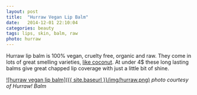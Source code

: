 ```yaml
---
layout: post
title:  "Hurraw Vegan Lip Balm"
date:   2014-12-01 22:10:04
categories: beauty
tags: lips, skin, balm, raw
photo: hurraw
---
```


Hurraw lip balm is 100% vegan, cruelty free, organic and raw. They come in lots of great smelling varieties, [like coconut](http://www.amazon.com/gp/product/B004MRUMDC/ref=as_li_tl?ie=UTF8&camp=1789&creative=390957&creativeASIN=B004MRUMDC&linkCode=as2&tag=veggpupp-20&linkId=IZTUF2FU5S5LEEWV). At under 4$ these long lasting balms give great chapped lip coverage with just a little bit of shine.

[![hurraw vegan lip balm]({{ site.baseurl }}/img/hurraw.png)](http://www.hurrawbalm.com)
_photo courtesy of Hurraw! Balm_